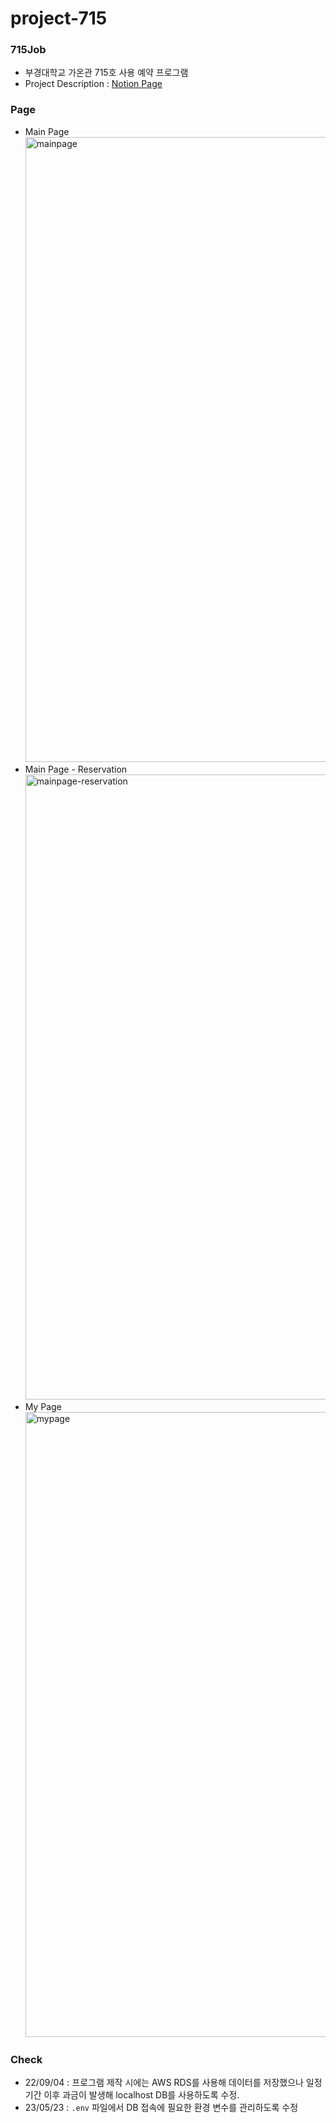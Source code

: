 # project-715

### 715Job
- 부경대학교 가온관 715호 사용 예약 프로그램
- Project Description : [Notion Page](https://www.notion.so/715Job-Project-73b2f19864ed4392bed47c3e48d49ea5)

### Page
- Main Page
  <img src="./image/mainpage.png" alt="mainpage" width="1000px">
- Main Page - Reservation
  <img src="./image/mainpage-reservation.png" alt="mainpage-reservation" width="1000px">
- My Page
  <img src="./image/mypage.png" alt="mypage" width="1000px">

### Check
- 22/09/04 : 프로그램 제작 시에는 AWS RDS를 사용해 데이터를 저장했으나 일정 기간 이후 과금이 발생해 localhost DB를 사용하도록 수정.
- 23/05/23 : `.env` 파일에서 DB 접속에 필요한 환경 변수를 관리하도록 수정